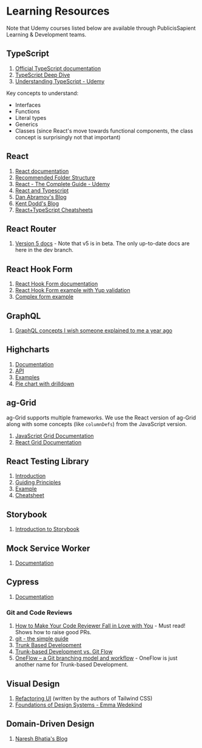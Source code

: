 # Learning Resources

Note that Udemy courses listed below are available through PublicisSapient
Learning & Development teams.

## TypeScript

1. [Official TypeScript documentation](https://www.typescriptlang.org/docs/)
2. [TypeScript Deep Dive](https://basarat.gitbook.io/typescript/getting-started)
3. [Understanding TypeScript - Udemy](https://www.udemy.com/course/understanding-typescript/)

Key concepts to understand:

- Interfaces
- Functions
- Literal types
- Generics
- Classes (since React's move towards functional components, the class concept
  is surprisingly not that important)

## React

1. [React documentation](https://reactjs.org/docs/getting-started.html)
2. [Recommended Folder Structure](https://github.com/PublicisSapient/cra-template-accelerate/blob/main/template/docs/folder-structure.md)
3. [React - The Complete Guide - Udemy](https://www.udemy.com/course/react-the-complete-guide-incl-redux/)
4. [React and Typescript](https://sapient.udemy.com/course/react-and-typescript-build-a-portfolio-project/)
5. [Dan Abramov's Blog](https://overreacted.io/)
6. [Kent Dodd's Blog](https://kentcdodds.com/)
7. [React+TypeScript Cheatsheets](https://github.com/typescript-cheatsheets/react)

## React Router

1. [Version 5 docs](https://github.com/ReactTraining/react-router/tree/dev/docs) -
   Note that v5 is in beta. The only up-to-date docs are here in the dev branch.

## React Hook Form

1. [React Hook Form documentation](https://react-hook-form.com/get-started)
2. [React Hook Form example with Yup validation](https://react-hook-form.com/get-started/#SchemaValidation)
3. [Complex form example](https://github.com/nareshbhatia/form-examples)

## GraphQL

1. [GraphQL concepts I wish someone explained to me a year ago](https://medium.com/naresh-bhatia/graphql-concepts-i-wish-someone-explained-to-me-a-year-ago-514d5b3c0eab)

## Highcharts

1. [Documentation](https://www.highcharts.com/docs/index)
2. [API](https://api.highcharts.com/highcharts/)
3. [Examples](https://www.highcharts.com/demo)
4. [Pie chart with drilldown](https://www.highcharts.com/demo/pie-drilldown)

## ag-Grid

ag-Grid supports multiple frameworks. We use the React version of ag-Grid along
with some concepts (like `columnDefs`) from the JavaScript version.

1. [JavaScript Grid Documentation](https://www.ag-grid.com/javascript-grid/)
2. [React Grid Documentation](https://www.ag-grid.com/react-grid/)

## React Testing Library

1. [Introduction](https://testing-library.com/docs/)
2. [Guiding Principles](https://testing-library.com/docs/guiding-principles)
3. [Example](https://testing-library.com/docs/react-testing-library/example-intro)
4. [Cheatsheet](https://testing-library.com/docs/react-testing-library/cheatsheet)

## Storybook

1. [Introduction to Storybook](https://storybook.js.org/docs/react/get-started/introduction)

## Mock Service Worker

1. [Documentation](https://mswjs.io/docs/)

## Cypress

1. [Documentation](https://docs.cypress.io/guides/overview/why-cypress)

### Git and Code Reviews

1. [How to Make Your Code Reviewer Fall in Love with You](https://mtlynch.io/code-review-love/) -
   Must read! Shows how to raise good PRs.
2. [git - the simple guide](https://rogerdudler.github.io/git-guide/)
3. [Trunk Based Development](https://trunkbaseddevelopment.com/)
4. [Trunk-based Development vs. Git Flow](https://www.toptal.com/software/trunk-based-development-git-flow)
5. [OneFlow – a Git branching model and workflow](https://www.endoflineblog.com/oneflow-a-git-branching-model-and-workflow) -
   OneFlow is just another name for Trunk-based Development.

## Visual Design

1. [Refactoring UI](https://www.refactoringui.com/) (written by the authors of
   Tailwind CSS)
2. [Foundations of Design Systems - Emma Wedekind](https://www.youtube.com/watch?v=pXb2jA43A6k)

## Domain-Driven Design

1. [Naresh Bhatia's Blog](https://archfirst.org/domain-driven-design/)
